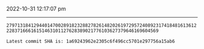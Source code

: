 2022-10-31 12:17:07 pm

---

`279713184129440147002891823288278261482026197295724089231741848161361222837166616151463101127628389021776103627379646169604569`

`Latest commit SHA is: 1a69243962e2305c6f496cc5701e297756a15ab6 `

